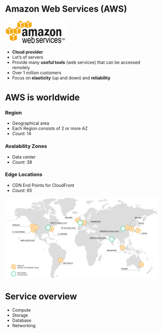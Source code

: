 # Amazon Web Services (AWS)

<img src="images/aws.png" width="200px"/>

* **Cloud provider**
* Lot’s of servers
* Provide many **useful tools** (web services) that can be accessed remotely
* Over 1 million customers
* Focus on **elasticity** (up and down) and **reliability**

# AWS is worldwide

### Region
* Geographical area
* Each Region consists of 2 or more AZ
* *Count:* 14

### Avalability Zones
* Data center
* *Count:* 38

### Edge Locations
* CDN End Points for CloudFront
* *Count:* 65

<img src="images/aws-regions.png" width="800px"/>

# Service overview
* Compute
* Storage
* Database
* Networking
